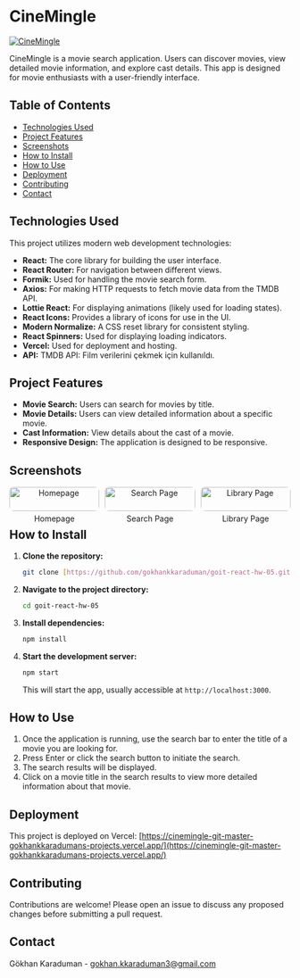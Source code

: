 # CineMingle

[![CineMingle]()](https://cinemingle-git-master-gokhankkaradumans-projects.vercel.app/)

CineMingle is a movie search application. Users can discover movies, view detailed movie information, and explore cast details. This app is designed for movie enthusiasts with a user-friendly interface.

## Table of Contents

- [Technologies Used](#technologies-used)
- [Project Features](#project-features)
- [Screenshots](#screenshots)
- [How to Install](#how-to-install)
- [How to Use](#how-to-use)
- [Deployment](#deployment)
- [Contributing](#contributing)
- [Contact](#contact)

## Technologies Used

This project utilizes modern web development technologies:

*   **React:** The core library for building the user interface.
*   **React Router:** For navigation between different views.
*   **Formik:**  Used for handling the movie search form.
*   **Axios:** For making HTTP requests to fetch movie data from the TMDB API.
*   **Lottie React:** For displaying animations (likely used for loading states).
*   **React Icons:** Provides a library of icons for use in the UI.
*   **Modern Normalize:** A CSS reset library for consistent styling.
*   **React Spinners:** Used for displaying loading indicators.
*   **Vercel:** Used for deployment and hosting.
*   **API:** TMDB API: Film verilerini çekmek için kullanıldı.

## Project Features

*   **Movie Search:** Users can search for movies by title.
*   **Movie Details:** Users can view detailed information about a specific movie.
*   **Cast Information:** View details about the cast of a movie.
*   **Responsive Design:** The application is designed to be responsive.

## Screenshots

<div style="display: flex; justify-content: space-between; gap: 10px; max-width: 100%;"> <div style="flex: 1; text-align: center;"> <img src="./src/assets/images/homepage.png" alt="Homepage" style="width: 100%; max-width: 250px; height: auto; border-radius: 8px;"> <p style="font-size: 14px; margin: 5px 0 0 0;">Homepage</p> </div> <div style="flex: 1; text-align: center;"> <img src="./src/assets/images/searchpage.png" alt="Search Page" style="width: 100%; max-width: 250px; height: auto; border-radius: 8px;"> <p style="font-size: 14px; margin: 5px 0 0 0;">Search Page</p> </div> <div style="flex: 1; text-align: center;"> <img src="./src/assets/images/librarypage.png" alt="Library Page" style="width: 100%; max-width: 250px; height: auto; border-radius: 8px;"> <p style="font-size: 14px; margin: 5px 0 0 0;">Library Page</p> </div> </div>

## How to Install

1.  **Clone the repository:**
    ```bash
    git clone [https://github.com/gokhankkaraduman/goit-react-hw-05.git](https://github.com/gokhankkaraduman/goit-react-hw-05.git)
    ```

2.  **Navigate to the project directory:**
    ```bash
    cd goit-react-hw-05
    ```

3.  **Install dependencies:**
    ```bash
    npm install
    ```

4.  **Start the development server:**
    ```bash
    npm start
    ```
    This will start the app, usually accessible at `http://localhost:3000`.

## How to Use

1.  Once the application is running, use the search bar to enter the title of a movie you are looking for.
2.  Press Enter or click the search button to initiate the search.
3.  The search results will be displayed.
4.  Click on a movie title in the search results to view more detailed information about that movie.

## Deployment

This project is deployed on Vercel: [https://cinemingle-git-master-gokhankkaradumans-projects.vercel.app/](https://cinemingle-git-master-gokhankkaradumans-projects.vercel.app/)

## Contributing

Contributions are welcome! Please open an issue to discuss any proposed changes before submitting a pull request.

## Contact

Gökhan Karaduman - gokhan.kkaraduman3@gmail.com
